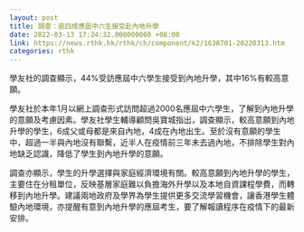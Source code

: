 ```yaml
---
layout: post
title: 調查：逾四成應屆中六生接受赴內地升學
date: 2022-03-13 17:24:32.000000000 +08:00
link: https://news.rthk.hk/rthk/ch/component/k2/1638701-20220313.htm
categories: rthk
---
```


學友社的調查顯示，44%受訪應屆中六學生接受到內地升學，其中16%有較高意願。

學友社於本年1月以網上調查形式訪問超過2000名應屆中六學生，了解到內地升學的意願及考慮因素。學友社學生輔導顧問吳寶城指出，調查顯示，較高意願到內地升學的學生，6成父或母都是來自內地，4成在內地出生。至於沒有意願的學生中，超過一半與內地沒有聯繫，近半人在疫情前三年未去過內地，不排除學生對內地缺乏認識，降低了學生到內地升學的意願。

調查亦顯示，學生的升學選擇與家庭經濟環境有關。較高意願到內地升學的學生，主要住在分租單位，反映基層家庭難以負擔海外升學以及本地自資課程學費，而轉移到內地升學。建議兩地政府及學界為學生提供更多交流學習機會，讓香港學生體驗內地環境，亦提醒有意到內地升學的應屆考生，要了解報讀程序在疫情下的最新安排。
